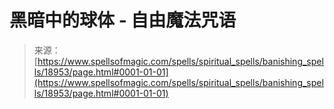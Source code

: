 <!--yml

category: 未分类

date: 2024-06-12 19:00:36

-->

# 黑暗中的球体 - 自由魔法咒语

> 来源：[https://www.spellsofmagic.com/spells/spiritual_spells/banishing_spells/18953/page.html#0001-01-01](https://www.spellsofmagic.com/spells/spiritual_spells/banishing_spells/18953/page.html#0001-01-01)
